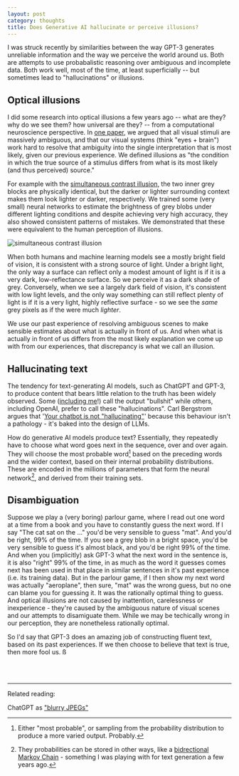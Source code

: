 ```yaml
---
layout: post
category: thoughts
title: Does Generative AI hallucinate or perceive illusions?
---
```


I was struck recently by similarities between the way GPT-3 generates unreliable information and the way we perceive the world around us. Both are attempts to use probabalistic reasoning over ambiguous and incomplete data. Both work well, most of the time, at least superficially -- but sometimes lead to "hallucinations" or illusions.

## Optical illusions 

I did some research into optical illusions a few years ago -- what are they? why do we see them? how universal are they? -- from a computational neuroscience perspective. 
In [one paper](https://journals.plos.org/ploscompbiol/article?id=10.1371/journal.pcbi.0030180), we argued that all visual stimuli are massively ambiguous, and that our visual systems (think "eyes + brain") work hard to resolve that ambiguity into the single interpretation that is most likely, given our previous experience. We defined illusions as "the condition in which the true source of a stimulus differs from what is its most likely (and thus perceived) source." 

For example with the [simultaneous contrast illusion](https://en.wikipedia.org/wiki/Contrast_effect), the two inner grey blocks are physically identical, but the darker or lighter surrounding context makes them look lighter or darker, respectively. We trained some (very small) neural networks to estimate the brightness of grey blobs under different lighting conditions and despite achieving very high accuracy, they also showed consistent patterns of mistakes. We demonstrated that these were equivalent to the human perception of illusions.

![simultaneous contrast illusion](https://upload.wikimedia.org/wikipedia/commons/0/0a/Simultaneous_Contrast.svg)    

When both humans and machine learning models see a mostly bright field of vision, it is consistent with a strong source of light. Under a bright light, the only way a surface can reflect only a modest amount of light is if it is a very dark, low-reflectance surface. So we perceive it as a dark shade of grey. Conversely, when we see a largely dark field of vision, it's consistent with low light levels, and the only way something can still reflect plenty of light is if it is a very light, highly reflective surface - so we see the <i>same</i> grey pixels as if the were much <i>lighter</i>.

We use our past experience of resolving ambiguous scenes to make sensible estimates about what is actually in front of us. And when what is actually in front of us differs from the most likely explanation we come up with from our experiences, that discrepancy is what we call an illusion.

## Hallucinating text

The tendency for text-generating AI models, such as ChatGPT and GPT-3, to produce content that bears little relation to the truth has been widely observed. Some ([including me](https://dcorney.com/thoughts/2023/01/15/gpt3-considered-harmful.html)!) call the output "bullshit" while others, including OpenAI, prefer to call these "hallucinations". Carl Bergstrom argues that '[Your chatbot is not "hallucinating"](https://post.news/article/2Lr2DCy9lQz0pbzrVwrtgBD6I81)' because this behaviour isn't a pathology - it's baked into the design of LLMs. 

How do generative AI models produce text? Essentially, they repeatedly have to choose what word goes next in the sequence, over and over again. They will choose the most probable word[^2] based on the preceding words and the wider context, based on their internal probability distributions. These are encoded in the millions of parameters that form the neural network[^3], and derived from their training sets. 


## Disambiguation

Suppose we play a (very boring) parlour game, where I read out one word at a time from a book and you have to constantly guess the next word. If I say "The cat sat on the ..." you'd be very sensible to guess "mat". And you'd be right, 99% of the time. If you see a grey blob in a bright space, you'd be very sensible to guess it's almost black, and you'd be right 99% of the time. And when you (implicitly) ask GPT-3 what the next word in the sentence is, it is also "right" 99% of the time, in as much as the word it guesses comes next has been used in that place in similar sentences in it's past experience (i.e. its training data). But in the parlour game, if I then show my next word was actually "aeroplane", then sure, "mat" was the wrong guess, but no one can blame you for guessing it. It was the rationally optimal thing to guess. And optical illusions are not caused by inattention, carelessness or inexperience - they're caused by the ambiguous nature of visual scenes and our attempts to disamiguate them. While we may be techically wrong in our perception, they are nonetheless rationally optimal.

So I'd say that GPT-3 does an amazing job of constructing fluent text, based on its past experiences. If we then choose to believe that text is true, then more fool us.
ß

<br>
<br>


----

[^1]: Though Carl Bergstrom argues that '[Your chatbot is not "hallucinating"](https://post.news/article/2Lr2DCy9lQz0pbzrVwrtgBD6I81)' because it isn't a pathology - it's baked into the design of LLMs.



[^2]: Either "most probable", or sampling from the probability distribution to produce a more varied output. Probably.
[^3]: They probabilities can be stored in other ways, like a [bidrectional Markov Chain](https://dcorney.com/Posts/) - something I was playing with for text generation a few years ago.

Related reading:

ChatGPT as ["blurry JPEGs"](https://www.newyorker.com/tech/annals-of-technology/chatgpt-is-a-blurry-jpeg-of-the-web)

